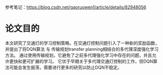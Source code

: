 参考笔记：https://blog.csdn.net/gaoruowen1/article/details/82948056
# 论文目的
本文研究了交通灯的学习控制策略。在交通灯控制问题引入了一种新的奖励函数，
并提出了将DQN算法 与 传输规划transfer planning相结合的多代理深度强化学习方法。
通过使用传输规划，它避免了之前多代理强化学习中存在的问题，并且允许更快和更可扩展的学习。
它优于早期关于多代理交通灯控制的工作，但DQN算法可能会发生振荡，需要进行更多的研究以防止DQN不稳定。


